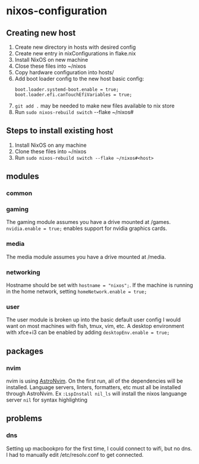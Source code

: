 # nixos-configuration

## Creating new host 
1. Create new directory in hosts with desired config
2. Create new entry in nixConfigurations in flake.nix
3. Install NixOS on new machine
4. Close these files into ~/nixos
5. Copy hardware configuration into hosts/<host>
6. Add boot loader config to the new host
    basic config:
    ```
    boot.loader.systemd-boot.enable = true;
    boot.loader.efi.canTouchEfiVariables = true;
    ```
7. `git add .` may be needed to make new files available to nix store
8. Run `sudo nixos-rebuild switch` --flake ~/nixos#<host>

## Steps to install existing host
1. Install NixOS on any machine
2. Clone these files into ~/nixos
2. Run `sudo nixos-rebuild switch --flake ~/nixos#<host>`

## modules
### common

### gaming
The gaming module assumes you have a drive mounted at /games.
`nvidia.enable = true;` enables support for nvidia graphics cards.

### media
The media module assumes you have a drive mounted at /media.

### networking
Hostname should be set with `hostname = "nixos";`.
If the machine is running in the home network, setting
`homeNetwork.enable = true;`

### user
The user module is broken up into the basic default user config 
I would want on most machines with fish, tmux, vim, etc. A desktop
environment with xfce+i3 can be enabled by adding
`desktopEnv.enable = true;`

## packages
### nvim
nvim is using [AstroNvim](https://astronvim.com/). On the first run,
all of the dependencies will be installed. Language servers, linters,
formatters, etc must all be installed through AstroNvim. Ex
`:LspInstall nil_ls` will install the nixos languange server `nil`
for syntax highlighting

## problems
### dns
Setting up macbookpro for the first time, I could connect to wifi,
but no dns. I had to manually edit /etc/resolv.conf to get connected.

